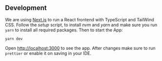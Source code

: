 ## Development

We are using [Next.js](https://nextjs.org/) to run a React frontend with TypeScript and TailWind CSS. Follow the _setup_ script, to install _nvm_ and _yarn_ and make sure you run `yarn` to install all required packages. Then to start the App:

```bash
yarn dev
```

Open [http://localhost:3000](http://localhost:3000) to see the app.
After changes make sure to run `prettier` or enable it on saving in your IDE.
